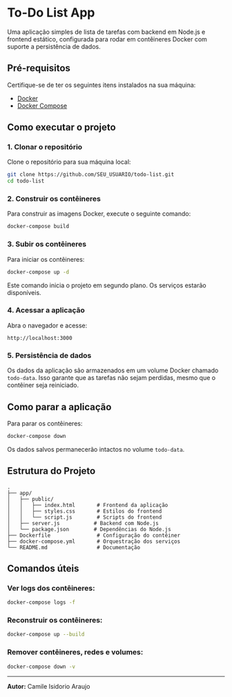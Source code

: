 # To-Do List App

Uma aplicação simples de lista de tarefas com backend em Node.js e frontend estático, configurada para rodar em contêineres Docker com suporte a persistência de dados.

## **Pré-requisitos**

Certifique-se de ter os seguintes itens instalados na sua máquina:

- [Docker](https://www.docker.com/get-started)
- [Docker Compose](https://docs.docker.com/compose/install/)

## **Como executar o projeto**

### **1. Clonar o repositório**

Clone o repositório para sua máquina local:

```bash
git clone https://github.com/SEU_USUARIO/todo-list.git
cd todo-list
```

### **2. Construir os contêineres**

Para construir as imagens Docker, execute o seguinte comando:

```bash
docker-compose build
```

### **3. Subir os contêineres**

Para iniciar os contêineres:

```bash
docker-compose up -d
```

Este comando inicia o projeto em segundo plano. Os serviços estarão disponíveis.

### **4. Acessar a aplicação**

Abra o navegador e acesse:

```
http://localhost:3000
```

### **5. Persistência de dados**

Os dados da aplicação são armazenados em um volume Docker chamado `todo-data`. Isso garante que as tarefas não sejam perdidas, mesmo que o contêiner seja reiniciado.

## **Como parar a aplicação**

Para parar os contêineres:

```bash
docker-compose down
```

Os dados salvos permanecerão intactos no volume `todo-data`.

## **Estrutura do Projeto**

```
.
├── app/
│   ├── public/
│   │   ├── index.html       # Frontend da aplicação
│   │   ├── styles.css       # Estilos do frontend
│   │   └── script.js        # Scripts do frontend
│   ├── server.js           # Backend com Node.js
│   └── package.json        # Dependências do Node.js
├── Dockerfile               # Configuração do contêiner
├── docker-compose.yml       # Orquestração dos serviços
└── README.md                # Documentação
```

## **Comandos úteis**

### Ver logs dos contêineres:
```bash
docker-compose logs -f
```

### Reconstruir os contêineres:
```bash
docker-compose up --build
```

### Remover contêineres, redes e volumes:
```bash
docker-compose down -v
```

---

**Autor:** Camile Isidorio Araujo

